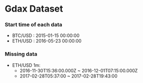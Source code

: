 # Gdax Dataset

### Start time of each data 
- BTC/USD : 2015-01-15 00:00:00
- ETH/USD : 2016-05-23 00:00:00

### Missing data
- ETH/USD 1m:
	* 2016-11-30T15:36:00.000Z ~ 2016-12-01T07:15:00.000Z
	* 2017-02-28T05:37:00 ~ 2017-02-28T19:43:00

